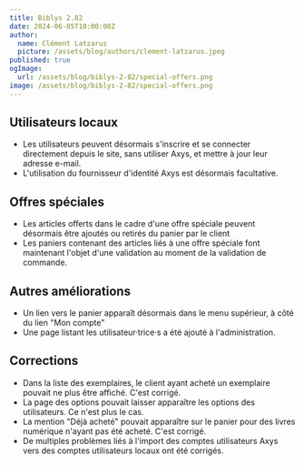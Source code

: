 ```yaml
---
title: Biblys 2.82
date: 2024-06-05T10:00:00Z
author:
  name: Clément Latzarus
  picture: /assets/blog/authors/clement-latzarus.jpeg
published: true
ogImage:
  url: /assets/blog/biblys-2-82/special-offers.png
image: /assets/blog/biblys-2-82/special-offers.png
---
```


## Utilisateurs locaux

- Les utilisateurs peuvent désormais s'inscrire et se connecter directement
  depuis le site, sans utiliser Axys, et mettre à jour leur adresse e-mail.
- L'utilisation du fournisseur d'identité Axys est désormais facultative.

## Offres spéciales

- Les articles offerts dans le cadre d'une offre spéciale peuvent désormais
  être ajoutés ou retirés du panier par le client
- Les paniers contenant des articles liés à une offre spéciale font
  maintenant l'objet d'une validation au moment de la validation de commande.

## Autres améliorations

- Un lien vers le panier apparaît désormais dans le menu supérieur, à côté
  du lien "Mon compte"
- Une page listant les utilisateur·trice·s a été ajouté à l'administration.

## Corrections

- Dans la liste des exemplaires, le client ayant acheté un exemplaire
  pouvait ne plus être affiché. C'est corrigé.
- La page des options pouvait laisser apparaître les options des
  utilisateurs. Ce n'est plus le cas.
- La mention "Déjà acheté" pouvait apparaître sur le panier pour des livres
  numérique n'ayant pas été acheté. C'est corrigé.
- De multiples problèmes liés à l'import des comptes utilisateurs Axys vers
  des comptes utilisateurs locaux ont été corrigés.
